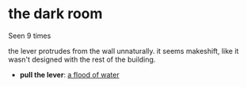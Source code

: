 # the dark room

Seen 9 times

the lever protrudes from the wall unnaturally. it seems makeshift, like it wasn't designed with the rest of the building.

- **pull the lever**: [a flood of water](a-flood-of-water-qfppym.md)
